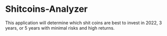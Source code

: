 # Shitcoins-Analyzer
This application will determine which shit coins are best to invest in 2022, 3 years, or 5 years with minimal risks and high returns.
